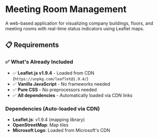 # Meeting Room Management

A web-based application for visualizing company buildings, floors, and meeting rooms with real-time status indicators using Leaflet maps.

## 📋 Requirements

### ✅ What's Already Included

- ✅ **Leaflet.js v1.9.4** - Loaded from CDN (`https://unpkg.com/leaflet@1.9.4/`)
- ✅ **Vanilla JavaScript** - No frameworks needed
- ✅ **Pure CSS** - No preprocessors needed
- ✅ **All dependencies** - Automatically loaded via CDN links

### Dependencies (Auto-loaded via CDN)

- **Leaflet.js**: v1.9.4 (mapping library)
- **OpenStreetMap**: Map tiles
- **Microsoft Logo**: Loaded from Microsoft's CDN
